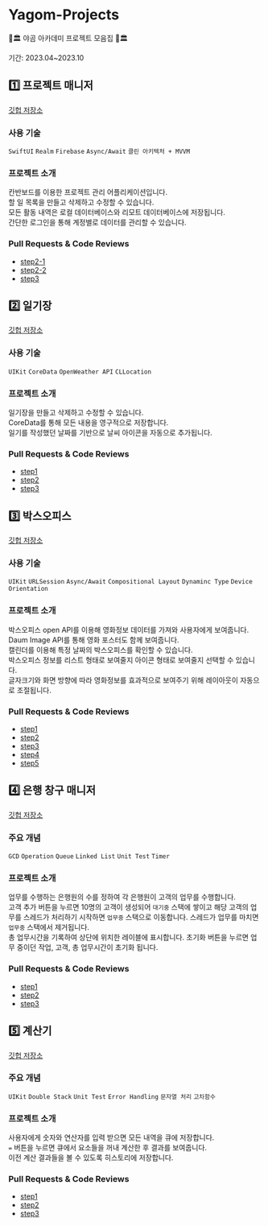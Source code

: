 # Yagom-Projects
🐻🏛️ 야곰 아카데미 프로젝트 모음집 🐻🏛️

기간: 2023.04~2023.10 

## 1️⃣ 프로젝트 매니저

[깃헙 저장소](https://github.com/agilestarskim/Yagom-ProjectManager)

### 사용 기술

`SwiftUI` `Realm` `Firebase` `Async/Await` `클린 아키텍처 + MVVM`

### 프로젝트 소개

칸반보드를 이용한 프로젝트 관리 어플리케이션입니다.  
할 일 목록을 만들고 삭제하고 수정할 수 있습니다.  
모든 활동 내역은 로컬 데이터베이스와 리모트 데이터베이스에 저장됩니다.  
간단한 로그인을 통해 계정별로 데이터를 관리할 수 있습니다.  

### Pull Requests & Code Reviews

* [step2-1](https://github.com/yagom-academy/ios-project-manager/pull/304)
* [step2-2](https://github.com/yagom-academy/ios-project-manager/pull/309)
* [step3](https://github.com/yagom-academy/ios-project-manager/pull/315)

## 2️⃣ 일기장

[깃헙 저장소](https://github.com/agilestarskim/Yagom-Diary)

### 사용 기술

`UIKit` `CoreData` `OpenWeather API` `CLLocation`

### 프로젝트 소개

일기장을 만들고 삭제하고 수정할 수 있습니다.  
CoreData를 통해 모든 내용을 영구적으로 저장합니다.  
일기를 작성했던 날짜를 기반으로 날씨 아이콘을 자동으로 추가됩니다.  


### Pull Requests & Code Reviews

* [step1](https://github.com/yagom-academy/ios-diary/pull/119)
* [step2](https://github.com/yagom-academy/ios-diary/pull/133)
* [step3](https://github.com/yagom-academy/ios-diary/pull/141)

## 3️⃣ 박스오피스

[깃헙 저장소](https://github.com/agilestarskim/Yagom-BoxOffice)

### 사용 기술

`UIKit` `URLSession` `Async/Await` `Compositional Layout` `Dynaminc Type` `Device Orientation`

### 프로젝트 소개

박스오피스 open API를 이용해 영화정보 데이터를 가져와 사용자에게 보여줍니다.  
Daum Image API를 통해 영화 포스터도 함께 보여줍니다.  
캘린더를 이용해 특정 날짜의 박스오피스를 확인할 수 있습니다.  
박스오피스 정보를 리스트 형태로 보여줄지 아이콘 형태로 보여줄지 선택할 수 있습니다.  
글자크기와 화면 방향에 따라 영화정보를 효과적으로 보여주기 위해 레이아웃이 자동으로 조절됩니다.  

### Pull Requests & Code Reviews

* [step1](https://github.com/yagom-academy/ios-box-office/pull/68)
* [step2](https://github.com/yagom-academy/ios-box-office/pull/76)
* [step3](https://github.com/yagom-academy/ios-box-office/pull/87)
* [step4](https://github.com/yagom-academy/ios-box-office/pull/99)
* [step5](https://github.com/yagom-academy/ios-box-office/pull/112)

## 4️⃣ 은행 창구 매니저

[깃헙 저장소](https://github.com/agilestarskim/Yagom-BankManager)

### 주요 개념

`GCD` `Operation` `Queue` `Linked List` `Unit Test` `Timer`

### 프로젝트 소개

업무를 수행하는 은행원의 수를 정하여 각 은행원이 고객의 업무를 수행합니다.   
고객 추가 버튼을 누르면 10명의 고객이 생성되어 `대기중` 스택에 쌓이고 해당 고객의 업무를 스레드가 처리하기 시작하면 `업무중` 스택으로 이동합니다. 스레드가 업무를 마치면 `업무중` 스택에서 제거됩니다.  
총 업무시간을 기록하여 상단에 위치한 레이블에 표시합니다. 초기화 버튼을 누르면 업무 중이던 작업, 고객, 총 업무시간이 초기화 됩니다.  

### Pull Requests & Code Reviews

* [step1](https://github.com/yagom-academy/ios-bank-manager/pull/297)
* [step2](https://github.com/yagom-academy/ios-bank-manager/pull/307)
* [step3](https://github.com/yagom-academy/ios-bank-manager/pull/314)

## 5️⃣ 계산기

[깃헙 저장소](https://github.com/agilestarskim/Yagom-Calculator)

### 주요 개념

`UIKit` `Double Stack` `Unit Test` `Error Handling` `문자열 처리` `고차함수`

### 프로젝트 소개

사용자에게 숫자와 연산자를 입력 받으면 모든 내역을 큐에 저장합니다.  
`=` 버튼을 누르면 큐에서 요소들을 꺼내 계산한 후 결과를 보여줍니다.  
이전 계산 결과들을 볼 수 있도록 히스토리에 저장합니다.  

### Pull Requests & Code Reviews

* [step1](https://github.com/yagom-academy/ios-calculator-app/pull/488)
* [step2](https://github.com/yagom-academy/ios-calculator-app/pull/500)
* [step3](https://github.com/yagom-academy/ios-calculator-app/pull/520)

